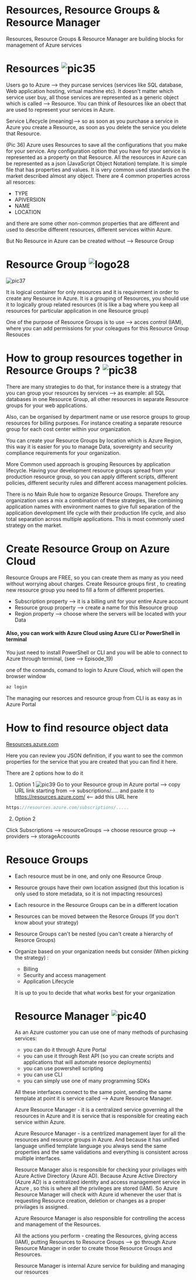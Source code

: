 # Resources, Resource Groups & Resource Manager

Resources, Resource Groups & Resource Manager are building blocks for management of Azure services

# Resources ![pic35](https://github.com/Julian22222/Clouds/blob/main/Azure/IMG/pic35.jpg)

Users go to Azure --> they purcase services (services like SQL database, Web application hosting, virtual machine etc). It doesn't matter which service user buy, all those services are represented as a generic object which is called --> Resource. You can think of Resources like an obect that are used to represent your services in Azure.

Service Lifecycle (meaning)--> so as soon as you purchase a service in Azure you create a Resource, as soon as you delete the service you delete that Resource.

(Pic 36) Azure uses Resources to save all the configurations that you make for your service. Any configuration option that you have for your service is represented as a property on that Resource. All the resources in Azure can be represented as a json (JavaScript Object Notation) template. It is simple file that has properties and values. It is very common used standards on the market described almost any object.
There are 4 common properties across all resorces:

- TYPE
- APIVERSION
- NAME
- LOCATION

and there are some other non-common properties that are different and used to describe different resources, different services within Azure.

But No Resource in Azure can be created without --> Resource Group

# Resource Group ![logo28](https://github.com/Julian22222/Clouds/blob/main/Azure/logo/logo28.jpg)

![pic37](https://github.com/Julian22222/Clouds/blob/main/Azure/IMG/pic37.jpg)

It is logical container for only resources and it is requirement in order to create any Resource in Azure.
It is a grouping of Resources, you should use it to logically group related resources (it is like a bag where you keep all resources for particular application in one Resource group)

One of the purpose of Resource Groups is to use --> acces control (IAM), where you can add permissions for your coleagues for this Resource Group Resouces

# How to group resources together in Resource Groups ? ![pic38](https://github.com/Julian22222/Clouds/blob/main/Azure/IMG/pic38.jpg)

There are many strategies to do that, for instance there is a strategy that you can group your resources by services --> as example: all SQL databases in one Resource Group, all other resources in separate Resource groups for your web applications.

Also, can be organised by department name or use resorce groups to group resources for billing purposes. For instance creating a separate resource group for each cost center within your organization.

You can create your Resource Groups by location which is Azure Region, this way it is easier for you to manage Data, sovereignty and security compliance requirements for your organization.

More Common used approach is grouping Resources by application lifecycle. Having your development resource groups spread from your production resource group, so you can apply different scripts, different policies, different security rules and different access management policies.

There is no Main Rule how to organize Resource Groups. Therefore any organization uses a mix a combination of these strategies, like combining application names with environment names to give full separation of the application development life cycle with their production life cycle, and also total separation across multiple applications. This is most commonly used strategy on the market.

# Create Resource Group on Azure Cloud

Resource Groups are FREE, so you can create them as many as you need without worrying about charges.
Create Resource groups first , to creating new resource group you need to fill a form of different properties.

- Subscription property --> it is a billing unit for your entire Azure account
- Resource group property --> create a name for this Resource group
- Region property --> choose where the servers will be located with your Data

#### Also, you can work with Azure Cloud using Azure CLI or PowerShell in terminal

You just need to install PowerShell or CLI and you will be able to connect to Azure through terminal, (see --> Episode_19)

one of the comands, comand to login to Azure Cloud, which will open the browser window

```C#
az login
```

The managing our resorces and resource group from CLI is as easy as in Azure Portal

# How to find resource object data

[Resources.azure.com](https://resources.azure.com/)

Here you can review you JSON definition, if you want to see the common properties for the service that you are created that you can find it here.

There are 2 options how to do it

1. Option 1 ![pic39](https://github.com/Julian22222/Clouds/blob/main/Azure/IMG/pic39.jpg)
   Go to your Resource group in Azure portal --> copy URL link starting from --> subscriptions/..... and paste it to https://resources.azure.com/ <-- add this URL here

```C#
https://resources.azure.com/subscriptions/.....
```

2. Option 2

Click Subscriptions --> resourceGroups --> choose resource group --> providers --> storageAccounts

# Resouce Groups

- Each resource must be in one, and only one Resource Group
- Resource groups have their own location assigned (but this location is only used to store metadata, so it is not impacting resources)
- Each resource in the Resource Groups can be in a different location
- Resources can be moved between the Resorce Groups (If you don't know about your strategy)
- Resource Groups can't be nested (you can't create a hierarchy of Resorce Groups)
- Organize based on your organization needs but consider (When picking the strategy) :

  - Billing
  - Security and access management
  - Application Lifecycle

  It is up to you to decide that what works best for your organization

  # Resource Manager ![pic40](https://github.com/Julian22222/Clouds/blob/main/Azure/IMG/pic40.jpg)

  As an Azure customer you can use one of many methods of purchasing services:

  - you can do it through Azure Portal
  - you can use it through Rest API (so you can create scripts and applications that will automate resorce deployments)
  - you can use powershell scripting
  - you can use CLI
  - you can simply use one of many programming SDKs

  All these interfaces connect to the same point, sending the same template at point it is service called --> Azure Resource Manager.

  Azure Resource Manager - it is a centralized service governing all the resources in Azure and it is service that is responsible for creating each service within Azure.

  Azure Resource Manager - is a centrlized management layer for all the resources and resource groups in Azure. And because it has unified language unified template language you always send the same properties and the same validations and everything is consistent across multiple interfaces.

  Resource Manager also is responsible for checking your privilages with Azure Active Directory (Azure AD). Because Azure Active Directory (Azure AD) is a centralized identity and access management service in Azure , so this is where all the privileges are stored (IAM). So Azure Resource Manager will check with Azure id whenever the user that is requesting Resource creation, deletion or changes as a proper privilages is assigned.

  Azure Resource Manager is also responsible for controlling the access and management of the Resources.

  All the actions you perform - creating the Resources, giving access (IAM), putting Resources to Resource Groups --> go through Azure Resource Manager in order to create those Resource Groups and Resources.

  Resource Manager is internal Azure service for building and managing our resources
